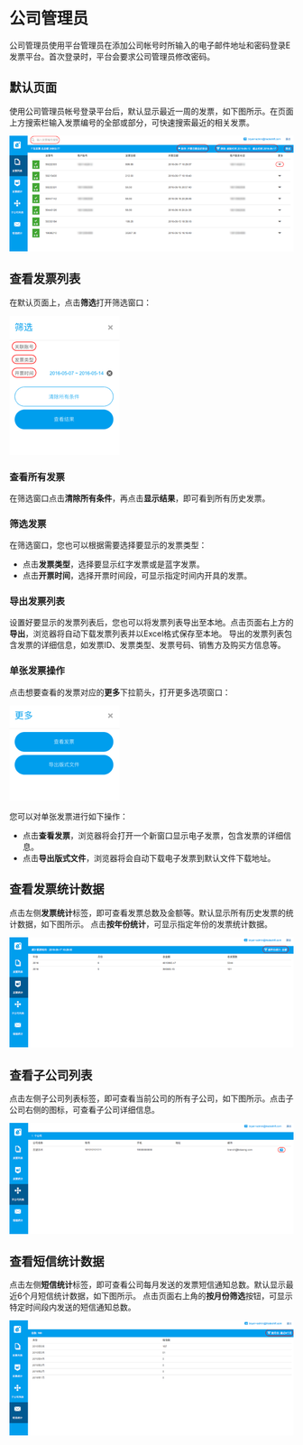 # 公司管理员

公司管理员使用平台管理员在添加公司帐号时所输入的电子邮件地址和密码登录E发票平台。首次登录时，平台会要求公司管理员修改密码。

## 默认页面

使用公司管理员帐号登录平台后，默认显示最近一周的发票，如下图所示。在页面上方搜索栏输入发票编号的全部或部分，可快速搜索最近的相关发票。

![Figure-1](/assets/company_admin_mainpage.png)

## 查看发票列表

在默认页面上，点击**筛选**打开筛选窗口：

![Figure-2](/assets/company_list_filter.png)

### 查看所有发票

在筛选窗口点击**清除所有条件**，再点击**显示结果**，即可看到所有历史发票。

### 筛选发票

在筛选窗口，您也可以根据需要选择要显示的发票类型：

- 点击**发票类型**，选择要显示红字发票或是蓝字发票。
- 点击**开票时间**，选择开票时间段，可显示指定时间内开具的发票。

### 导出发票列表

设置好要显示的发票列表后，您也可以将发票列表导出至本地。点击页面右上方的**导出**，浏览器将自动下载发票列表并以Excel格式保存至本地。
导出的发票列表包含发票的详细信息，如发票ID、发票类型、发票号码、销售方及购买方信息等。

### 单张发票操作

点击想要查看的发票对应的**更多**下拉箭头，打开更多选项窗口：

![Figure-3](/assets/company_admin_more_options.png)

您可以对单张发票进行如下操作：

- 点击**查看发票**，浏览器将会打开一个新窗口显示电子发票，包含发票的详细信息。
- 点击**导出版式文件**，浏览器将会自动下载电子发票到默认文件下载地址。

## 查看发票统计数据

点击左侧**发票统计**标签，即可查看发票总数及金额等。默认显示所有历史发票的统计数据，如下图所示。
点击**按年份统计**，可显示指定年份的发票统计数据。

![Figure-4](/assets/company_fapiao_statistics.png)

## 查看子公司列表

点击左侧子公司列表标签，即可查看当前公司的所有子公司，如下图所示。点击子公司右侧的图标，可查看子公司详细信息。

![Figure-5](/assets/child_list.png)

## 查看短信统计数据

点击左侧**短信统计**标签，即可查看公司每月发送的发票短信通知总数。默认显示最近6个月短信统计数据，如下图所示。
点击页面右上角的**按月份筛选**按钮，可显示特定时间段内发送的短信通知总数。

![Figure-6](/assets/SMS_statistics.png)

